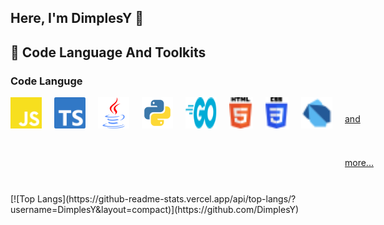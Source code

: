## Here, I'm DimplesY 👋

## 🚀 Code Language And Toolkits

### Code Languge

<p style="display:flex; gap: 20px; line-height:70px">
  <img src="./assets/js.svg" width="50" height="50" />
  <img src="./assets/ts.svg" width="50" height="50" />
  <img src="./assets/java.svg" width="50" height="50" />
  <img src="./assets/python.svg" width="50" height="50" />
  <img src="./assets/go.svg" width="50" height="50" />
  <img src="./assets/html-5.svg" width="50" height="50" />
  <img src="./assets/css-3.svg" width="50" height="50" />
  <img src="./assets/dart.svg" width="50" height="50" />
  <a href="https://dimples.top/">and more... </a>
</p>
[![Top Langs](https://github-readme-stats.vercel.app/api/top-langs/?username=DimplesY&layout=compact)](https://github.com/DimplesY)






